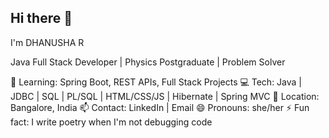 ## Hi there 👋


I'm    DHANUSHA R

Java Full Stack Developer | Physics Postgraduate | Problem Solver

🌱 Learning: Spring Boot, REST APIs, Full Stack Projects
💻 Tech: Java | JDBC | SQL | PL/SQL | HTML/CSS/JS | Hibernate | Spring MVC
📍 Location: Bangalore, India
📫 Contact: LinkedIn | Email
😄 Pronouns: she/her
⚡ Fun fact: I write poetry when I'm not debugging code

